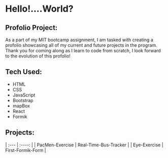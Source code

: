 # Hello!....World?
## Profolio Project:
As a part of my MIT bootcamp assignment, I am tasked with creating a profolio showcasing all of my current and future projects in the program.
Thank you for coming along as I learn to code from scratch, I look forward to the evolution of this profolio!
## Tech Used:
- HTML
- CSS
- JavaScript
- Bootstrap
- mapBox
- React
- Formik
## Projects:

| :---        |    :----:   |
| PacMen-Exercise     | Real-Time-Bus-Tracker       |
| Eye-Exercise  | First-Formik-Form       |



